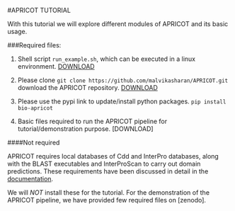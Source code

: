 #APRICOT TUTORIAL

With this tutorial we will explore different modules of APRICOT and its basic usage.

###Required files:

1) Shell script `run_example.sh`, which can be executed in a linux environment. [DOWNLOAD](https://github.com/malvikasharan/APRICOT/blob/master/run_example.sh)

2) Please clone `git clone https://github.com/malvikasharan/APRICOT.git` download the APRICOT repository.  [DOWNLOAD](http://malvikasharan.github.io/APRICOT/)

3) Please use the pypi link to update/install python packages.
`pip install bio-apricot`

4) Basic files required to run the APRICOT pipeline for tutorial/demonstration purpose. [DOWNLOAD]

####Not required

APRICOT requires local databases of Cdd and InterPro databases, along with the BLAST executables and InterProScan to carry out domain predictions. These requirements have been discussed in detail in the [documentation](https://github.com/malvikasharan/APRICOT/blob/master/README.md). 

We will *NOT* install these for the tutorial. For the demonstration of the APRICOT pipeline, we have provided few required files on [zenodo].



